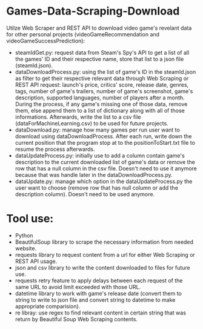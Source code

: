 # Games-Data-Scraping-Download
Utilze Web Scraper and REST API to download video game's revelant data for other personal projects (videoGameRecommendation and videoGameSuccessPrediction):
- steamIdGet.py: request data from Steam's Spy's API to get a list of all the games' ID and their respective name, store that list to a json file (steamId.json).
- dataDownloadProcess.py: using the list of game's ID in the steamId.json as filter to get their respective relevant data through Web Scraping or REST API request: launch's price, critics' score, release date, genres, tags, number of game's trailers, number of game's screenshot, game's description, supported languages, number of players after a month. During the process, if any game's missing one of those data, remove them, else append them to a list of dictionary along with all of those informations. Afterwards, write the list to a csv file (dataForMachineLearning.csv) to be used for future projects.
- dataDownload.py: manage how many games per run user want to download using dataDownloadProcess. After each run, write down the current position that the program stop at to the positionToStart.txt file to resume the process afterwards.
- dataUpdateProcess.py: initially use to add a column contain game's description to the current downloaded list of game's data or remove the row that has a null column in the csv file. Doesn't need to use it anymore because that was handle later in the dataDownloadProcess.py.
- dataUpdate.py: manage which option in the dataUpdateProcess.py the user want to choose (remove row that has null column or add the description column). Doesn't need to be used anymore. 

# Tool use:
- Python
- BeautifulSoup library to scrape the necessary information from needed website.
- requests library to request content from a url for either Web Scraping or REST API usage.
- json and csv library to write the content downloaded to files for future use.
- requests retry feature to apply delays between each request of the same URL to avoid limit exceeded with those URL.
- datetime library to work with game's release date (convert them to string to write to json file and convert string to datetime to make appropriate comparision).
- re libray: use regex to find relevant content in certain string that was return by Beautiful Soup Web Scraping contents.
